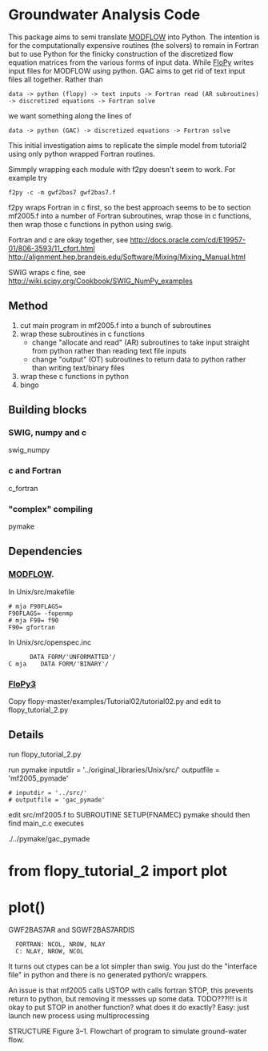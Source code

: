 Groundwater Analysis Code
===========================

This package aims to semi translate [MODFLOW](http://water.usgs.gov/ogw/modflow/MODFLOW.html#downloads) into Python. The intention is for the computationally expensive routines (the solvers) to remain in Fortran but to use Python for the finicky construction of the discretized flow equation matrices from the various forms of input data.
While [FloPy](https://github.com/modflowpy/flopy) writes input files for MODFLOW using python. GAC aims to get rid of text input files all together.
Rather than 
```
data -> python (flopy) -> text inputs -> Fortran read (AR subroutines) -> discretized equations -> Fortran solve
```
we want something along the lines of
```
data -> python (GAC) -> discretized equations -> Fortran solve
```
This initial investigation aims to replicate the simple model from tutorial2 using only python wrapped Fortran routines. 

Simmply wrapping each module with f2py doesn't seem to work. For example try
```
f2py -c -m gwf2bas7 gwf2bas7.f
```

f2py wraps Fortran in c first, so the best approach seems to be to section mf2005.f into a number of Fortran subroutines, wrap those in c functions, then wrap those c functions in python using swig.

Fortran and c are okay together, see
http://docs.oracle.com/cd/E19957-01/806-3593/11_cfort.html
http://alignment.hep.brandeis.edu/Software/Mixing/Mixing_Manual.html

SWIG wraps c fine, see
http://wiki.scipy.org/Cookbook/SWIG_NumPy_examples

Method
------------------
1. cut main program in mf2005.f into a bunch of subroutines
2. wrap these subroutines in c functions
    * change "allocate and read" (AR) subroutines to take input straight from python rather than reading text file inputs
    * change "output" (OT) subroutines to return data to python rather than writing text/binary files
3. wrap these c functions in python
4. bingo


Building blocks
------------------

### SWIG, numpy and c
swig_numpy

### c and Fortran
c_fortran

### "complex" compiling
pymake

Dependencies
------------------

### [MODFLOW](http://water.usgs.gov/ogw/modflow/MODFLOW.html#downloads).

In Unix/src/makefile 
```
# mja F90FLAGS=
F90FLAGS= -fopenmp
# mja F90= f90
F90= gfortran
```

In Unix/src/openspec.inc
```
      DATA FORM/'UNFORMATTED'/
C mja    DATA FORM/'BINARY'/
```

### [FloPy3](https://github.com/modflowpy/flopy)

Copy flopy-master/examples/Tutorial02/tutorial02.py and edit to flopy_tutorial_2.py

Details
--------------------

run flopy_tutorial_2.py

run pymake 
    inputdir = '../original_libraries/Unix/src/'
    outputfile = 'mf2005_pymade'

    # inputdir = '../src/'
    # outputfile = 'gac_pymade'

edit src/mf2005.f
to  SUBROUTINE SETUP(FNAMEC)
pymake should then find main_c.c executes

./../pymake/gac_pymade
# from flopy_tutorial_2 import plot
# plot()


GWF2BAS7AR and SGWF2BAS7ARDIS

      FORTRAN: NCOL, NROW, NLAY
      C: NLAY, NROW, NCOL


It turns out ctypes can be a lot simpler than swig. You just do the "interface file" in python and there is no generated python/c wrappers. 

An issue is that mf2005 calls USTOP with calls fortran STOP, this prevents return to python, but removing it messses up some data. 
TODO???!!! is it okay to put STOP in another function? what does it do exactly?
Easy: just launch new process using multiprocessing


STRUCTURE
Figure 3–1. Flowchart of program to simulate ground-water flow.
